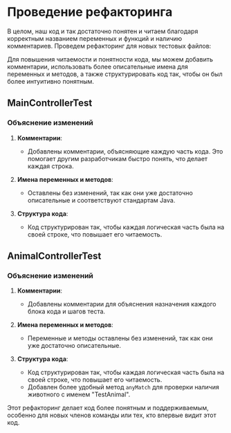 # Проведение рефакторинга

В целом, наш код и так достаточно понятен и читаем благодаря корректным названием переменных и функций и наличию комментариев. Проведем рефакторинг для новых тестовых файлов:

Для повышения читаемости и понятности кода, мы можем добавить комментарии, использовать более описательные имена для переменных и методов, а также структурировать код так, чтобы он был более интуитивно понятным.

## MainControllerTest

### Объяснение изменений

1. **Комментарии**:
   - Добавлены комментарии, объясняющие каждую часть кода. Это помогает другим разработчикам быстро понять, что делает каждая строка.

2. **Имена переменных и методов**:
   - Оставлены без изменений, так как они уже достаточно описательные и соответствуют стандартам Java.

3. **Структура кода**:
   - Код структурирован так, чтобы каждая логическая часть была на своей строке, что повышает его читаемость.



## AnimalControllerTest

### Объяснение изменений

1. **Комментарии**:
   - Добавлены комментарии для объяснения назначения каждого блока кода и шагов теста.

2. **Имена переменных и методов**:
   - Переменные и методы оставлены без изменений, так как они уже достаточно описательные.

3. **Структура кода**:
   - Код структурирован так, чтобы каждая логическая часть была на своей строке, что повышает его читаемость.
   - Добавлен более удобный метод `anyMatch` для проверки наличия животного с именем "TestAnimal".

Этот рефакторинг делает код более понятным и поддерживаемым, особенно для новых членов команды или тех, кто впервые видит этот код.
